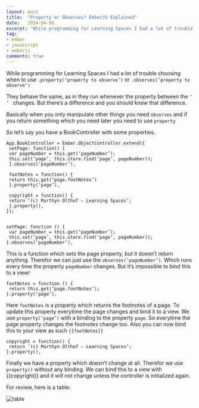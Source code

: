 ```yaml
---
layout: post
title:  "Property or Observes? EmberJS Explained"
date:   2014-04-06
excerpt: "While programming for Learning Spaces I had a lot of trouble choosing when to use `.property(‘property to observe’)` or `.observes(‘property to observe’)`"
tag:
- ember
- javascript
- emberjs
comments: true
---
```


While programming for Learning Spaces I had a lot of trouble choosing when to use `.property(‘property to observe’)` or `.observes(‘property to observe’)`

They behave the same, as in they run whenever the property between the `’ ‘ ` changes. But there’s a difference and you should know that difference.

Basically when you only manipulate other things you need `observes` and if you return something which you need later you need to use `property`

So let’s say you have a BookController with some properties.

```
App.BookController = Ember.ObjectController.extend({
 setPage: function() {
 var pageNumber = this.get(‘pageNumber’);
 this.set(‘page’, this.store.find(‘page’, pageNumber));
 }.observes(‘pageNumber’),

 footNotes = function() {
 return this.get(‘page.footNotes’)
 }.property(‘page’),

 copyright = function() {
 return ‘(c) Marthyn Olthof — Learning Spaces’;
 }.property(),
});


setPage: function () {
 var pageNumber = this.get(‘pageNumber’);
 this.set(‘page’, this.store.find(‘page’, pageNumber));
}.observes(‘pageNumber’),
```


This is a function which sets the page property, but it doesn’t return anything. Therefor we can just use the ```observes(‘pageNumber’)```. Which runs every time the property ```pageNumber``` changes. But it’s impossible to bind this to a view!

```
footNotes = function () {
 return this.get(‘page.footNotes’);
}.property(‘page’),
```

Here `footNotes` is a property which returns the footnotes of a page. To update this property everytime the page changes and bind it to a view. We use `property(‘page’)` with a binding to the property `page`. So everytime the page property changes the footnotes change too. Also you can now bind this to your view as such `{{footNotes}}`

```
copyright = function() {
 return ‘(c) Marthyn Olthof — Learning Spaces’;
}.property(),
```


Finally we have a property which doesn’t change at all. Therefor we use `property()` without any binding. We can bind this to a view with {{copyright}} and it will not change unless the controller is initialized again.

For review, here is a table:

![table](https://cdn-images-1.medium.com/max/1600/1*a--CwXE1k8H1LEvfQ9E-rA.png)    

